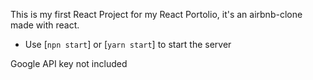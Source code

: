 This is my first React Project for my React Portolio, it's an airbnb-clone made with react.

- Use [`npn start`] or [`yarn start`] to start the server

Google API key not included
